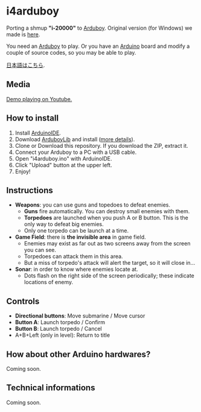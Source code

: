 # i4arduboy

Porting a shmup **"i-20000"** to [Arduboy](https://www.arduboy.com/).
Original version (for Windows) we made is [here](http://playism-games.com/game/216/i-20000).

You need an [Arduboy](https://www.arduboy.com/) to play.
Or you have an [Arduino](https://www.arduino.cc/) board and modify a couple of source codes, so you may be able to play.

[日本語はこちら](./README_JP.md).

## Media

[Demo playing on Youtube.](https://www.youtube.com/watch?v=KDbjBe9sMog)

## How to install

1. Install [ArduinoIDE](https://www.arduino.cc/en/Main/Software).
2. Download [ArduboyLib](https://github.com/Arduboy/Arduboy) and install ([more details](https://github.com/Arduboy/Arduboy#how-to-use-the-library)).
3. Clone or Download this repository. If you download the ZIP, extract it.
4. Connect your Arduboy to a PC with a USB cable.
5. Open "i4arduboy.ino" with ArduinoIDE.
6. Click "Upload" button at the upper left.
7. Enjoy!

## Instructions

* **Weapons**: you can use guns and topedoes to defeat enemies.
  + **Guns** fire automatically. You can destroy small enemies with them.
  + **Torpedoes** are launched when you push A or B button. This is the only way to defeat big enemies.
  + Only one torpedo can be launch at a time.
* **Game Field**: there is **the invisible area** in game field.
  + Enemies may exist as far out as two screens away from the screen you can see.
  + Torpedoes can attack them in this area.
  + But a miss of torpedo's attack will alert the target, so it will close in...
* **Sonar**: in order to know where enemies locate at.
  + Dots flash on the right side of the screen periodically; these indicate locations of enemy.

## Controls

* **Directional buttons**: Move submarine / Move cursor
* **Button A**: Launch torpedo / Confirm
* **Button B**: Launch torpedo / Cancel
* A+B+Left (only in level): Return to title

## How about other Arduino hardwares?

Coming soon.

## Technical informations

Coming soon.
